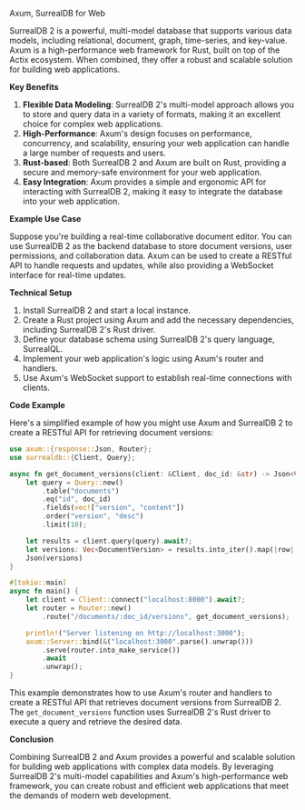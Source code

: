 Axum, SurrealDB for Web

SurrealDB 2 is a powerful, multi-model database that supports various data models, including relational, document, graph, time-series, and key-value. Axum is a high-performance web framework for Rust, built on top of the Actix ecosystem. When combined, they offer a robust and scalable solution for building web applications.

**Key Benefits**

1. **Flexible Data Modeling**: SurrealDB 2's multi-model approach allows you to store and query data in a variety of formats, making it an excellent choice for complex web applications.
2. **High-Performance**: Axum's design focuses on performance, concurrency, and scalability, ensuring your web application can handle a large number of requests and users.
3. **Rust-based**: Both SurrealDB 2 and Axum are built on Rust, providing a secure and memory-safe environment for your web application.
4. **Easy Integration**: Axum provides a simple and ergonomic API for interacting with SurrealDB 2, making it easy to integrate the database into your web application.

**Example Use Case**

Suppose you're building a real-time collaborative document editor. You can use SurrealDB 2 as the backend database to store document versions, user permissions, and collaboration data. Axum can be used to create a RESTful API to handle requests and updates, while also providing a WebSocket interface for real-time updates.

**Technical Setup**

1. Install SurrealDB 2 and start a local instance.
2. Create a Rust project using Axum and add the necessary dependencies, including SurrealDB 2's Rust driver.
3. Define your database schema using SurrealDB 2's query language, SurrealQL.
4. Implement your web application's logic using Axum's router and handlers.
5. Use Axum's WebSocket support to establish real-time connections with clients.

**Code Example**

Here's a simplified example of how you might use Axum and SurrealDB 2 to create a RESTful API for retrieving document versions:
```rust
use axum::{response::Json, Router};
use surrealdb::{Client, Query};

async fn get_document_versions(client: &Client, doc_id: &str) -> Json<Vec<DocumentVersion>> {
    let query = Query::new()
        .table("documents")
        .eq("id", doc_id)
        .fields(vec!["version", "content"])
        .order("version", "desc")
        .limit(10);

    let results = client.query(query).await?;
    let versions: Vec<DocumentVersion> = results.into_iter().map(|row| row.into()).collect();
    Json(versions)
}

#[tokio::main]
async fn main() {
    let client = Client::connect("localhost:8000").await?;
    let router = Router::new()
        .route("/documents/:doc_id/versions", get_document_versions);

    println!("Server listening on http://localhost:3000");
    axum::Server::bind(&("localhost:3000".parse().unwrap()))
        .serve(router.into_make_service())
        .await
        .unwrap();
}
```
This example demonstrates how to use Axum's router and handlers to create a RESTful API that retrieves document versions from SurrealDB 2. The `get_document_versions` function uses SurrealDB 2's Rust driver to execute a query and retrieve the desired data.

**Conclusion**

Combining SurrealDB 2 and Axum provides a powerful and scalable solution for building web applications with complex data models. By leveraging SurrealDB 2's multi-model capabilities and Axum's high-performance web framework, you can create robust and efficient web applications that meet the demands of modern web development.

